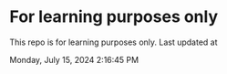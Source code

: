 # For learning purposes only
This repo is for learning purposes only.
Last updated at

Monday, July 15, 2024 2:16:45 PM

